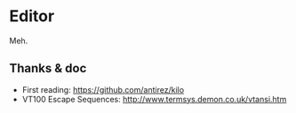 # Editor

Meh.

## Thanks & doc

 * First reading: https://github.com/antirez/kilo
 * VT100 Escape Sequences: http://www.termsys.demon.co.uk/vtansi.htm
